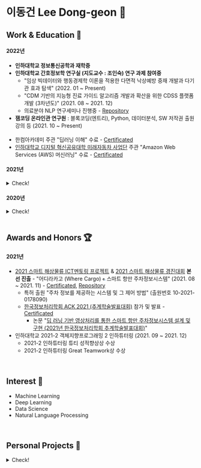 # 이동건 Lee Dong-geon 👋

## Work & Education 🏫 
#### 2022년
- **인하대학교 정보통신공학과 재학중**
- **인하대학교 간호정보학 연구실 (지도교수 : 조인숙) 연구 과제 참여중** 
  - "임상 빅데이터와 행동경제학 이론을 적용한 다면적 낙상예방 중재 개발과 다기관 효과 탐색" (2022. 01 ~ Present)
  - "CDM 기반의 지능형 진료 가이드 알고리즘 개발과 확산을 위한 CDSS 플랫폼 개발 (3차년도)" (2021. 08 ~ 2021. 12)
  - 의료분야 NLP 연구세미나 진행중 - [Repository](https://github.com/oneonlee/NLP-Paper-Review)
- **잼코딩 온라인관 연구원** : 블록코딩(엔트리), Python, 데이터분석, SW 저작권 출원 강의 등 (2021. 10 ~ Present) <br><br>
- 한컴아카데미 주관 "딥러닝 이해" 수료 - [Certificated](https://user-images.githubusercontent.com/73745836/163787768-c1565a01-57f1-41e0-a436-44a214caaa38.jpg)
- [인하대학교 디지털 혁신공유대학 미래자동차 사업단](http://fvt.inha.ac.kr/) 주관 "Amazon Web Services (AWS) 머신러닝" 수료 - [Certificated](https://user-images.githubusercontent.com/73745836/163787775-86eb9285-5eeb-4539-aed0-0fb977c102ff.jpg)

#### 2021년
<details>
  <summary>Check!</summary>
  
- 생활코딩 "머신러닝 야학 2기" - [Certificated](https://cert.yah.ac/?d=2021-01-17&n=%EC%9D%B4%EB%8F%99%EA%B1%B4&t=2&a=%EB%A8%B8%EC%8B%A0%EB%9F%AC%EB%8B%9D%EC%95%BC%ED%95%99), [Repository](https://github.com/oneonlee/tensorflow.js-1), [Review](https://oneonlee.tistory.com/13)
- 스파르타코딩클럽 "주식자동매매 종합반 4기" - [Certificated](https://s3.ap-northeast-2.amazonaws.com/materials.spartacodingclub.kr/cert/img/new_cert_60a6cdd601c8e533c7ce81c7_5fdd5782922b59b9f312cdd6.jpg)
- 스파르타코딩클럽 "이미지처리로 시작하는 딥러닝 20기" - [Repository](https://github.com/oneonlee/OpenCV-Python)
- 스파르타코딩클럽 "iOS 앱개발 기초반 4기" - [Repository](https://github.com/oneonlee/Swift)
- 인프런 "빠르게 git" - [Certificated](https://www.inflearn.com/certificate/431605-324744-2014298), [Repository](https://github.com/oneonlee/Computer-Science/tree/main/0.%20Git)
- 인프런 "<M.B.I.T> 테스트 페이지 만들기! with Django" - [Certificated](https://www.inflearn.com/certificate/431605-326541-2099133), [Repository](https://github.com/oneonlee/MBIT)
- Nomad Coders "Python으로 웹 스크래퍼 만들기" - [Repository](https://github.com/oneonlee/Python)
  
</details>
  
#### 2020년
  
<details>
  <summary>Check!</summary>
  
- 생활코딩 "코딩야학 WEB1" - [Certificated](https://cert.yah.ac/?d=%EC%BD%94%EB%94%A9%EA%B3%B5%EB%B6%80%20%ED%8A%B8%EB%9E%99&n=%EC%9D%B4%EB%8F%99%EA%B1%B4&t=2&a=%EC%BD%94%EB%94%A9%EC%95%BC%ED%95%99)
- 생활코딩 "WEB2 - CSS" - [Review](https://oneonlee.tistory.com/8?category=938564)
- 스파르타코딩클럽 "크리스마스 특집: 나홀로코딩" - [Certificated](https://s3.ap-northeast-2.amazonaws.com/materials.spartacodingclub.kr/cert/img/5fd1cedae7b11d0865a27a78_5fdd5782922b59b9f312cdd6.jpg)
- Nomad Coders "바닐라 JS로 크롬 앱 만들기" - [Certificated](https://nomadcoders.co/certs/f18c2de1-f57f-47d6-b548-f68c17f9b5ec), [Repository](https://github.com/oneonlee/Vanilla-JS), [Review](https://oneonlee.tistory.com/12?category=938565)
  
</details>

  <br>

## Awards and Honors 🏆
#### 2021년
- [2021 스마트 해상물류 ICT멘토링 프로젝트](https://www.hanium.or.kr/upload/b0cf7e50-16a7-4b85-95e5-7dd475688de4.jpg) & [2021 스마트 해상물류 경진대회](https://www.hanium.or.kr/portal/subscription/info.do?trackSeq=10) **본선 진출** - "어디라카고 (Where Cargo) <img width=1.5% alt="어디라카고" src="https://github.com/oneonlee/where-cargo/blob/main/frontend/src/logo-ver1.png?raw=true">  스마트 항만 주차정보시스템" (2021. 08 ~ 2021. 11) - [Certificated](https://user-images.githubusercontent.com/73745836/162604948-aaad2759-bf5a-4182-b4bf-0c6bac1602ea.jpg), [Repository](https://github.com/oneonlee/where-cargo)
  - 특허 출원 "주차 정보를 제공하는 시스템 및 그 제어 방법" (출원번호 10-2021-0178090)
  - [한국정보처리학회 ACK 2021 (추계학술발표대회)](https://www.manuscriptlink.com/society/kips/conference/ack2021) 참가 및 발표 - [Certificated](https://user-images.githubusercontent.com/73745836/162605031-1f6bc7ce-8f80-46ac-8753-aeca5e19edf5.jpg)
    - 논문 "[딥 러닝 기반 영상처리를 통한 스마트 항만 주차정보시스템 설계 및 구현 (2021년 한국정보처리학회 추계학술발표대회)](https://www.koreascience.or.kr/article/CFKO202133648918944.page)"
- 인하대학교 2021-2 객체지향프로그래밍 2 인하튜터링 (2021. 09 ~ 2021. 12)
  - 2021-2 인하튜터링 튜티 성적향상상 수상
  - 2021-2 인하튜터링 Great Teamwork상 수상
<br>

## Interest 🤔
- Machine Learning
- Deep Learning
- Data Science
- Natural Language Processing
<br>
  
## Personal Projects 🧸
<details>
  <summary>Check!</summary>

- 한 달에 한 권, 일 년 열두 권 독서하기 프로젝트 진행중 (2022. 01 ~ Present)
  - 01월 : "대학원생 때 알았더라면 좋았을 것들" - [Review](https://oneonlee.tistory.com/30?category=946741)
  - 02월 : "밑바닥부터 시작하는 딥러닝" - [Review](https://oneonlee.tistory.com/35?category=946741)
  - 03월 : "모두의 데이터분석 with 파이썬" - [Repository](https://github.com/oneonlee/Public-Data-Analysis), [Review](https://oneonlee.tistory.com/37?category=946741)
  - 04월 : "2030 밀레니얼 세대는 이렇게 재테크한다!" - [Review](https://oneonlee.tistory.com/62?category=946741)
  - 05월 : "일인칭 단수" - [Review](https://oneonlee.tistory.com/64?category=946741)
- 인하대학교 수학과 소모임 MOD777 "딥러닝 논문 리뷰" (2021. 04 ~ 2021. 09) - [Repository](https://github.com/oneonlee/Deep-Learning-Paper-Review)
- [![Hits](https://hits.seeyoufarm.com/api/count/incr/badge.svg?url=https%3A%2F%2Fgithub.com%2Foneonlee%2Fhit-counter&count_bg=%2379C83D&title_bg=%23555555&icon=&icon_color=%23E7E7E7&title=hits&edge_flat=false)](https://hits.seeyoufarm.com)
  
</details>

